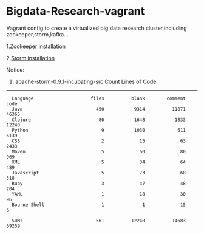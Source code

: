 Bigdata-Research-vagrant
=============

Vagrant config to create a virtualized big data research cluster,including zookeeper,storm,kafka...

1.[Zookeeper installation](http://zookeeper.apache.org/doc/r3.4.6/zookeeperStarted.html#sc_Download)

2.[Storm installation](http://storm.incubator.apache.org/documentation/Setting-up-a-Storm-cluster.html)



Notice:

1. apache-storm-0.9.1-incubating-src Count Lines of Code
****
      Language                     files          blank        comment           code
      Java                           450           9314          11871          46365
      Clojure                         80           1648           1833          12240
      Python                           9           1030            611           6139
      CSS                              2             15             63           2433
      Maven                            5             60             80            969
      XML                              5             34             64            489
      Javascript                       5             73             68            318
      Ruby                             3             47             48            204
      YAML                             1             18             30             96
      Bourne Shell                     1              1             15              6
   
      SUM:                           561          12240          14683          69259
  


